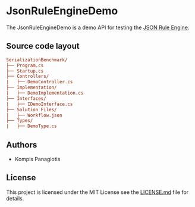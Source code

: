# JsonRuleEngineDemo

The JsonRuleEngineDemo is a demo API for testing the [JSON Rule Engine](https://www.nuget.org/packages/RulesEngine/).

## Source code layout

``` ini
SerializationBenchmark/
├── Program.cs
├── Startup.cs
├── Controllers/
|   ├── DemoController.cs
├── Implementation/
|   ├── DemoImplementation.cs
├── Interfaces/
|   ├── IDemoInterface.cs
├── Solution Files/
|   ├── Workflow.json
├── Types/
|   ├── DemoType.cs
```

## Authors

- Kompis Panagiotis


## License

This project is licensed under the MIT License see the [LICENSE.md](https://github.com/PKompis/.NETSerializationBenchmark/blob/main/LICENSE) file for details.